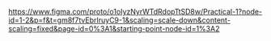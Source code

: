 https://www.figma.com/proto/o1oIyzNyrWTdRdopTtSD8w/Practical-1?node-id=1-2&p=f&t=gm8f7tvEbrIruyC9-1&scaling=scale-down&content-scaling=fixed&page-id=0%3A1&starting-point-node-id=1%3A2